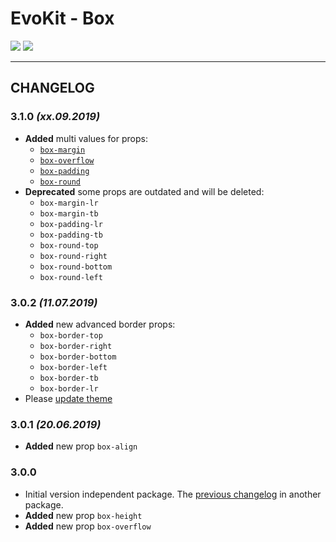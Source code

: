 [README]: /packages/evokit-box/README.md
[box-margin]: /packages/evokit-box/?id=box-margin
[box-overflow]: /packages/evokit-box/?id=box-overflow
[box-padding]: /packages/evokit-box/?id=box-padding
[box-round]: /packages/evokit-box/?id=box-round

[create_theme]: /docs/base/theme.md

# EvoKit - Box

[![](https://img.shields.io/npm/v/evokit-box.svg)](https://www.npmjs.com/package/evokit-box)
[![](https://img.shields.io/badge/page-README-42b983)][README]

---

## CHANGELOG

### 3.1.0 *(xx.09.2019)*

- **Added** multi values for props:
    - [`box-margin`][box-margin]
    - [`box-overflow`][box-overflow]
    - [`box-padding`][box-padding]
    - [`box-round`][box-round]
- **Deprecated** some props are outdated and will be deleted:
    - `box-margin-lr`
    - `box-margin-tb`
    - `box-padding-lr`
    - `box-padding-tb`
    - `box-round-top`
    - `box-round-right`
    - `box-round-bottom`
    - `box-round-left`

### 3.0.2 *(11.07.2019)*

- **Added** new advanced border props:
    - `box-border-top`
    - `box-border-right`
    - `box-border-bottom`
    - `box-border-left`
    - `box-border-tb`
    - `box-border-lr`
- Please [update theme][create_theme]

### 3.0.1 *(20.06.2019)*

- **Added** new prop `box-align`

### 3.0.0

- Initial version independent package. The [previous changelog](/packages/evokit/CHANGELOG.md) in another package.
- **Added** new prop `box-height`
- **Added** new prop `box-overflow`
